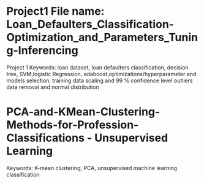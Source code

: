 
 # Project1 File name: Loan_Defaulters_Classification-Optimization_and_Parameters_Tuning-Inferencing
 
Project 1 Keywords: loan dataset, loan defaulters classification, decision tree, SVM,logistic Regression, adaboost,optimizations/hyperparameter and models selection, training data scaling and 99 % confidence level outliers data removal and normal distribution

# PCA-and-KMean-Clustering-Methods-for-Profession-Classifications - Unsupervised Learning
Keywords: K-mean clustering, PCA, unsupervised machine learning classification
